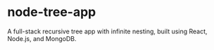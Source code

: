 # node-tree-app
A full-stack recursive tree app with infinite nesting, built using React, Node.js, and MongoDB.
